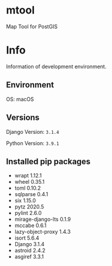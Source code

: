 # mtool

Map Tool for PostGIS

# Info
Information of development environment.

## Environment
OS: macOS

## Versions
Django Version: `3.1.4`

Python Version: `3.9.1`

## Installed pip packages
+ wrapt 1.12.1  
+ wheel 0.35.1  
+ toml 0.10.2  
+ sqlparse 0.4.1  
+ six 1.15.0  
+ pytz 2020.5  
+ pylint 2.6.0  
+ mirage-django-lts 0.1.9  
+ mccabe 0.6.1  
+ lazy-object-proxy 1.4.3  
+ isort 5.6.4  
+ Django 3.1.4  
+ astroid 2.4.2  
+ asgiref 3.3.1